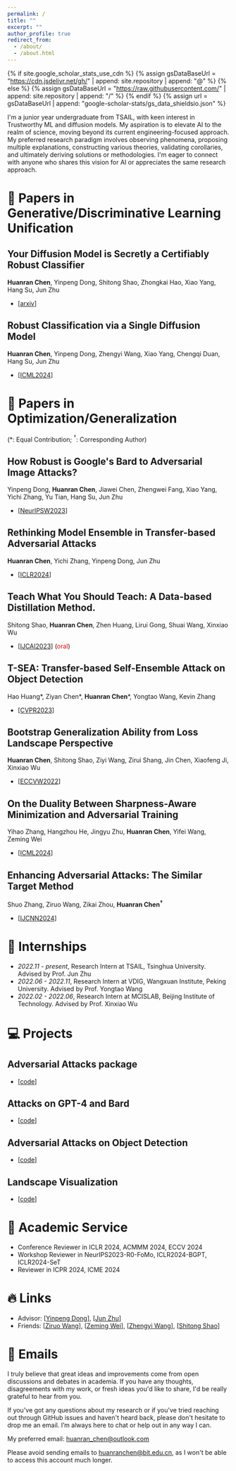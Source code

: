 ```yaml
---
permalink: /
title: ""
excerpt: ""
author_profile: true
redirect_from: 
  - /about/
  - /about.html
---
```


{% if site.google_scholar_stats_use_cdn %}
{% assign gsDataBaseUrl = "https://cdn.jsdelivr.net/gh/" | append: site.repository | append: "@" %}
{% else %}
{% assign gsDataBaseUrl = "https://raw.githubusercontent.com/" | append: site.repository | append: "/" %}
{% endif %}
{% assign url = gsDataBaseUrl | append: "google-scholar-stats/gs_data_shieldsio.json" %}

<span class='anchor' id='about-me'></span>

I'm a junior year undergraduate from TSAIL, with keen interest in Trustworthy ML and diffusion models. My aspiration is to elevate AI to the realm of science, moving beyond its current engineering-focused approach. My preferred research paradigm involves observing phenomena, proposing multiple explanations, constructing various theories, validating corollaries, and ultimately deriving solutions or methodologies. I'm eager to connect with anyone who shares this vision for AI or appreciates the same research approach.


# 📝 Papers in Generative/Discriminative Learning Unification

## Your Diffusion Model is Secretly a Certifiably Robust Classifier
**Huanran Chen**, Yinpeng Dong, Shitong Shao, Zhongkai Hao, Xiao Yang, Hang Su, Jun Zhu            
-  [[arxiv](https://arxiv.org/abs/2402.02316)]


## Robust Classification via a Single Diffusion Model
**Huanran Chen**, Yinpeng Dong, Zhengyi Wang, Xiao Yang, Chengqi Duan, Hang Su, Jun Zhu            
-  [[ICML2024](https://arxiv.org/abs/2305.15241)]


# 📝 Papers in Optimization/Generalization
(\*: Equal Contribution; ${}^\dagger$: Corresponding Author)




## How Robust is Google's Bard to Adversarial Image Attacks?
Yinpeng Dong, **Huanran Chen**, Jiawei Chen, Zhengwei Fang, Xiao Yang, Yichi Zhang, Yu Tian, Hang Su, Jun Zhu
-  [[NeurIPSW2023](https://arxiv.org/abs/2309.11751)]


## Rethinking Model Ensemble in Transfer-based Adversarial Attacks
**Huanran Chen**, Yichi Zhang, Yinpeng Dong, Jun Zhu               
- [[ICLR2024](https://arxiv.org/abs/2303.09105)]

## Teach What You Should Teach: A Data-based Distillation Method.
Shitong Shao, **Huanran Chen**, Zhen Huang, Lirui Gong, Shuai Wang, Xinxiao Wu      
- [[IJCAI2023](https://arxiv.org/abs/2212.05422)] (<font color="red">oral</font>)

## T-SEA: Transfer-based Self-Ensemble Attack on Object Detection
Hao Huang\*, Ziyan Chen\*, **Huanran Chen**\*, Yongtao Wang, Kevin Zhang           
- [[CVPR2023](https://openaccess.thecvf.com/content/CVPR2023/html/Huang_T-SEA_Transfer-Based_Self-Ensemble_Attack_on_Object_Detection_CVPR_2023_paper.html)]

## Bootstrap Generalization Ability from Loss Landscape Perspective
**Huanran Chen**, Shitong Shao, Ziyi Wang, Zirui Shang, Jin Chen, Xiaofeng Ji, Xinxiao Wu   
- [[ECCVW2022](https://arxiv.org/abs/2209.08473)]


## On the Duality Between Sharpness-Aware Minimization and Adversarial Training
Yihao Zhang, Hangzhou He, Jingyu Zhu, **Huanran Chen**, Yifei Wang, Zeming Wei         
-  [[ICML2024](https://arxiv.org/abs/2402.15152)]

## Enhancing Adversarial Attacks: The Similar Target Method
Shuo Zhang, Ziruo Wang, Zikai Zhou, **Huanran Chen${}^\dagger$**      
-  [[IJCNN2024](https://arxiv.org/abs/2308.10743)]




# 📖 Internships
- *2022.11 - present*, Research Intern at TSAIL, Tsinghua University.    Advised by Prof. Jun Zhu  
- *2022.06 - 2022.11*, Research Intern at VDIG, Wangxuan Institute, Peking University.     Advised by Prof. Yongtao Wang    
- *2022.02 - 2022.06*, Research Intern at MCISLAB, Beijing Institute of Technology.    Advised by Prof. Xinxiao Wu    



# 💻 Projects

## Adversarial Attacks package
- [[code](https://github.com/huanranchen/AdversarialAttacks)]

## Attacks on GPT-4 and Bard
- [[code](https://github.com/thu-ml/Attack-Bard)]

## Adversarial Attacks on Object Detection
- [[code](https://github.com/VDIGPKU/T-SEA)]

## Landscape Visualization
- [[code](https://github.com/huanranchen/Visualize-Loss-Landscape)]


# 💼 Academic Service
- Conference Reviewer in ICLR 2024, ACMMM 2024, ECCV 2024
- Workshop Reviewer in NeurIPS2023-R0-FoMo, ICLR2024-BGPT, ICLR2024-SeT
- Reviewer in ICPR 2024, ICME 2024

# 🔥 Links
- Advisor: [[Yinpeng Dong](https://ml.cs.tsinghua.edu.cn/~yinpeng/)], [[Jun Zhu](https://ml.cs.tsinghua.edu.cn/~jun/index.shtml)]       
- Friends: [[Ziruo Wang](https://zerowang030221.github.io/)],  [[Zeming Wei](https://weizeming.github.io/)], [[Zhengyi Wang](https://thuwzy.github.io/)], [[Shitong Shao]()]




# 📧 Emails

I truly believe that great ideas and improvements come from open discussions and debates in academia. If you have any thoughts, disagreements with my work, or fresh ideas you'd like to share, I'd be really grateful to hear from you.

If you've got any questions about my research or if you've tried reaching out through GitHub issues and haven't heard back, please don't hesitate to drop me an email. I’m always here to chat or help out in any way I can.

My preferred email: huanran_chen@outlook.com

Please avoid sending emails to huanranchen@bit.edu.cn, as I won't be able to access this account much longer.
